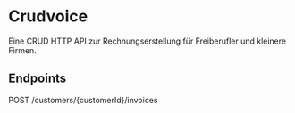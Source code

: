 # Crudvoice

Eine CRUD HTTP API zur Rechnungserstellung für Freiberufler und kleinere Firmen.

## Endpoints

POST /customers/{customerId}/invoices




